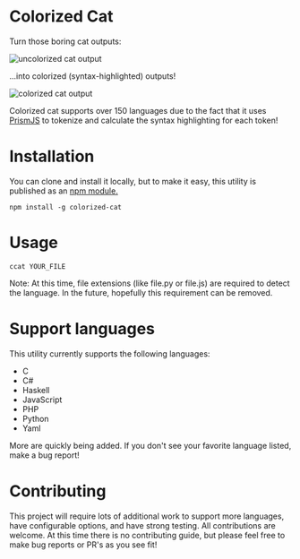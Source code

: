 # Colorized Cat
Turn those boring cat outputs:

![uncolorized cat output](https://i.imgur.com/KxVeSKd.png)

...into colorized (syntax-highlighted) outputs!

![colorized cat output](https://i.imgur.com/8OkhNlK.png)

Colorized cat supports over 150 languages due to the fact that it uses [PrismJS](https://github.com/PrismJS/prism) to tokenize and calculate the syntax highlighting for each token!


# Installation
You can clone and install it locally, but to make it easy, this utility is published as an [npm module.](https://www.npmjs.com/package/colorized-cat)

`npm install -g colorized-cat`

# Usage
`ccat YOUR_FILE`

Note: At this time, file extensions (like file.py or file.js) are required to detect the language. In the future, hopefully this requirement can be removed.

# Support languages

This utility currently supports the following languages:

- C
- C#
- Haskell
- JavaScript
- PHP
- Python
- Yaml

More are quickly being added. If you don't see your favorite language listed, make a bug report!

# Contributing 

This project will require lots of additional work to support more languages, have configurable options, and have strong testing. All contributions are welcome. At this time there is no contributing guide, but please feel free to make bug reports or PR's as you see fit!
